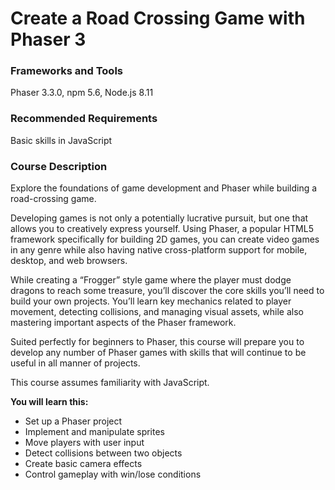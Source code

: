 # Create a Road Crossing Game with Phaser 3

### Frameworks and Tools

Phaser 3.3.0, npm 5.6, Node.js 8.11

### Recommended Requirements

Basic skills in JavaScript

### Course Description

Explore the foundations of game development and Phaser while building a road-crossing game.

Developing games is not only a potentially lucrative pursuit, but one that allows you to creatively express yourself. Using Phaser, a popular HTML5 framework specifically for building 2D games, you can create video games in any genre while also having native cross-platform support for mobile, desktop, and web browsers.

While creating a “Frogger” style game where the player must dodge dragons to reach some treasure, you’ll discover the core skills you’ll need to build your own projects. You’ll learn key mechanics related to player movement, detecting collisions, and managing visual assets, while also mastering important aspects of the Phaser framework.

Suited perfectly for beginners to Phaser, this course will prepare you to develop any number of Phaser games with skills that will continue to be useful in all manner of projects.

This course assumes familiarity with JavaScript.

**You will learn this:**

- Set up a Phaser project
- Implement and manipulate sprites
- Move players with user input
- Detect collisions between two objects
- Create basic camera effects
- Control gameplay with win/lose conditions
